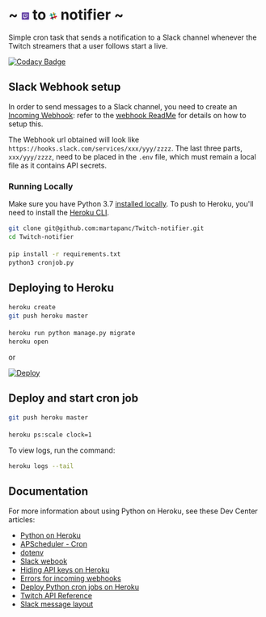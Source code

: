 # ~ <img src="images/twitch.png" width="3%"/> to <img src="images/slack.png" width="3%"/> notifier ~

Simple cron task that sends a notification to a Slack channel whenever the Twitch streamers that a user follows start a live.

[![Codacy Badge](https://api.codacy.com/project/badge/Grade/6ab92d34d3c341b1952b4417a3992b39)](https://app.codacy.com/manual/martapanc/Twitch-notifier?utm_source=github.com&utm_medium=referral&utm_content=martapanc/Twitch-notifier&utm_campaign=Badge_Grade_Dashboard)

## Slack Webhook setup
In order to send messages to a Slack channel, you need to create an [Incoming Webhook](https://api.slack.com/messaging/webhooks): refer to the [webhook ReadMe](Slack-incoming-webhooks.md) for details on how to setup this.

The Webhook url obtained will look like `https://hooks.slack.com/services/xxx/yyy/zzzz`. The last three parts, `xxx/yyy/zzzz`, need to be placed in the `.env` file, which must remain a local file as it contains API secrets.

### Running Locally

Make sure you have Python 3.7 [installed locally](http://install.python-guide.org). To push to Heroku, you'll need to install the [Heroku CLI](https://devcenter.heroku.com/articles/heroku-cli).

```sh
git clone git@github.com:martapanc/Twitch-notifier.git
cd Twitch-notifier

pip install -r requirements.txt
python3 cronjob.py
```

## Deploying to Heroku

```sh
heroku create
git push heroku master

heroku run python manage.py migrate
heroku open
```
or

[![Deploy](https://www.herokucdn.com/deploy/button.svg)](https://heroku.com/deploy)

## Deploy and start cron job
```sh
git push heroku master

heroku ps:scale clock=1
```

To view logs, run the command:
```sh
heroku logs --tail
```
## Documentation

For more information about using Python on Heroku, see these Dev Center articles:

-   [Python on Heroku](https://devcenter.heroku.com/categories/python)
-   [APScheduler - Cron](https://apscheduler.readthedocs.io/en/v2.1.2/cronschedule.html)
-   [dotenv](https://pypi.org/project/python-dotenv/)
-   [Slack webook](https://pypi.org/project/slack-webhook/)
-   [Hiding API keys on Heroku](https://medium.com/better-programming/how-to-hide-your-api-keys-c2b952bc07e6)
-   [Errors for incoming webhooks](https://api.slack.com/changelog/2016-05-17-changes-to-errors-for-incoming-webhooks)
-   [Deploy Python cron jobs on Heroku](https://saqibameen.com/deploy-python-cron-job-scripts-on-heroku/)
-   [Twitch API Reference](https://dev.twitch.tv/docs/api/reference#get-users-follows)
-   [Slack message layout](https://api.slack.com/messaging/composing/layouts)
